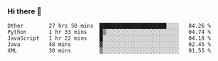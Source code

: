 ### Hi there 👋

<!--
**Hundeklemmen/Hundeklemmen** is a ✨ _special_ ✨ repository because its `README.md` (this file) appears on your GitHub profile.

Here are some ideas to get you started:

- 🔭 I’m currently working on ...
- 🌱 I’m currently learning ...
- 👯 I’m looking to collaborate on ...
- 🤔 I’m looking for help with ...
- 💬 Ask me about ...
- 📫 How to reach me: ...
- 😄 Pronouns: ...
- ⚡ Fun fact: ...
-->
<!--START_SECTION:waka-->
```text
Other        27 hrs 50 mins  █████████████████████░░░░   84.26 % 
Python       1 hr 33 mins    █▒░░░░░░░░░░░░░░░░░░░░░░░   04.74 % 
JavaScript   1 hr 22 mins    █░░░░░░░░░░░░░░░░░░░░░░░░   04.18 % 
Java         48 mins         ▓░░░░░░░░░░░░░░░░░░░░░░░░   02.45 % 
XML          30 mins         ▒░░░░░░░░░░░░░░░░░░░░░░░░   01.55 % 
```
<!--END_SECTION:waka-->
